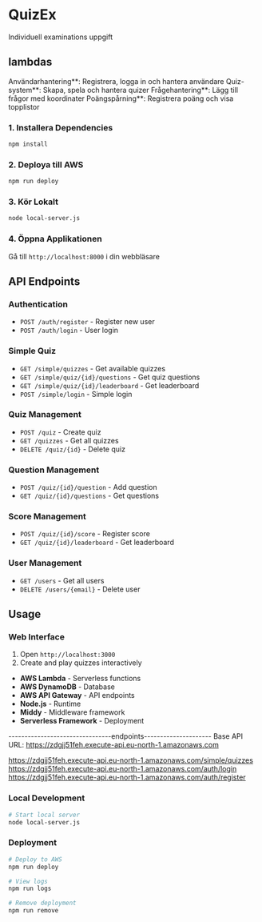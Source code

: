# QuizEx
Individuell examinations uppgift 

## lambdas

Användarhantering**: Registrera, logga in och hantera användare
Quiz-system**: Skapa, spela och hantera quizer
Frågehantering**: Lägg till frågor med koordinater
Poängspårning**: Registrera poäng och visa topplistor




### 1. Installera Dependencies
```bash
npm install
```

### 2. Deploya till AWS
```bash
npm run deploy
```

### 3. Kör Lokalt
```bash
node local-server.js
```

### 4. Öppna Applikationen
Gå till `http://localhost:8000` i din webbläsare

## API Endpoints

### Authentication
- `POST /auth/register` - Register new user
- `POST /auth/login` - User login

### Simple Quiz
- `GET /simple/quizzes` - Get available quizzes
- `GET /simple/quiz/{id}/questions` - Get quiz questions
- `GET /simple/quiz/{id}/leaderboard` - Get leaderboard
- `POST /simple/login` - Simple login

### Quiz Management
- `POST /quiz` - Create quiz
- `GET /quizzes` - Get all quizzes
- `DELETE /quiz/{id}` - Delete quiz

### Question Management
- `POST /quiz/{id}/question` - Add question
- `GET /quiz/{id}/questions` - Get questions

### Score Management
- `POST /quiz/{id}/score` - Register score
- `GET /quiz/{id}/leaderboard` - Get leaderboard

### User Management
- `GET /users` - Get all users
- `DELETE /users/{email}` - Delete user

## Usage

### Web Interface
1. Open `http://localhost:3000`
3. Create and play quizzes interactively



- **AWS Lambda** - Serverless functions
- **AWS DynamoDB** - Database
- **AWS API Gateway** - API endpoints
- **Node.js** - Runtime
- **Middy** - Middleware framework
- **Serverless Framework** - Deployment

--------------------------------endpoints---------------------
Base API URL: https://zdgjj51feh.execute-api.eu-north-1.amazonaws.com

https://zdgjj51feh.execute-api.eu-north-1.amazonaws.com/simple/quizzes
https://zdgjj51feh.execute-api.eu-north-1.amazonaws.com/auth/login
https://zdgjj51feh.execute-api.eu-north-1.amazonaws.com/auth/register




### Local Development
```bash
# Start local server
node local-server.js
```

### Deployment
```bash
# Deploy to AWS
npm run deploy

# View logs
npm run logs

# Remove deployment
npm run remove
```

